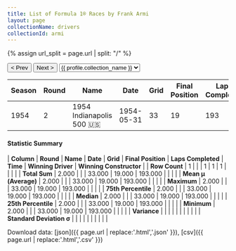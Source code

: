 ```yaml
---
title: List of Formula 1® Races by Frank Armi
layout: page
collectionName: drivers
collectionId: armi
---
```


{% assign url_split = page.url | split: "/" %}
<div id="collection-navigation">
<button onclick="selector.options[selector.selectedIndex-1].value && (window.location = selector.options[selector.selectedIndex-1].value);">&lt; Prev</button>
<button onclick="selector.options[selector.selectedIndex+1].value && (window.location = selector.options[selector.selectedIndex+1].value);">Next &gt;</button>
<select id="selector" onchange="this.options[this.selectedIndex].value && (window.location = this.options[this.selectedIndex].value);">
  {% for collectionId in site.data[page.collectionName].refs %}
    {% if collectionId == page.collectionId %}
      {% assign selected = "selected" %}
    {% else %}
      {% assign selected = "" %}
    {% endif %}
    {% assign profile = site.data[page.collectionName][collectionId].profile %}
    <option value="/f1/{{ page.collectionName }}/{{ collectionId }}/{{ url_split[4] }}" {{ selected }}>{{ profile.collection_name }}</option>
  {% endfor %}
</select>
</div>

| Season | Round | Name | Date | Grid | Final Position | Laps Completed | Time | Winning Driver | Winning Constructor |
|--|--|--|--|--|--|--|--|--|--|
| 1954 | 2 | 1954 Indianapolis 500 🇺🇸 | 1954-05-31 | 33 | 19 | 193 |   | Bill Vukovich 🇺🇸 | Kurtis Kraft 🇺🇸 |

#### Statistic Summary

| **Column** | **Round** | **Name** | **Date** | **Grid** | **Final Position** | **Laps Completed** | **Time** | **Winning Driver** | **Winning Constructor** |
| **Row Count** | 1 |  |  | 1 | 1 | 1 |  |  |  |
| **Total Sum** | 2.000 |  |  | 33.000 | 19.000 | 193.000 |  |  |  |
| **Mean μ (Average)** | 2.000 |  |  | 33.000 | 19.000 | 193.000 |  |  |  |
| **Maximum** | 2.000 |  |  | 33.000 | 19.000 | 193.000 |  |  |  |
| **75th Percentile** | 2.000 |  |  | 33.000 | 19.000 | 193.000 |  |  |  |
| **Median** | 2.000 |  |  | 33.000 | 19.000 | 193.000 |  |  |  |
| **25th Percentile** | 2.000 |  |  | 33.000 | 19.000 | 193.000 |  |  |  |
| **Minimum** | 2.000 |  |  | 33.000 | 19.000 | 193.000 |  |  |  |
| **Variance** |  |  |  |  |  |  |  |  |  |
| **Standard Deviation σ** |  |  |  |  |  |  |  |  |  |

Download data: [json]({{ page.url | replace:'.html','.json' }}), [csv]({{ page.url | replace:'.html','.csv' }})
